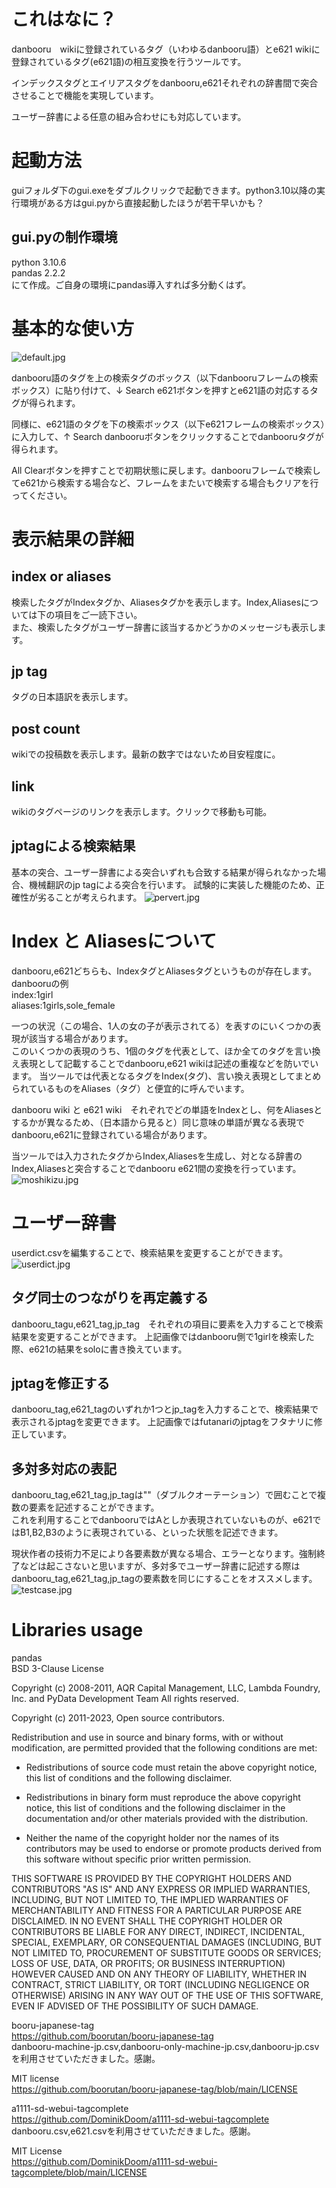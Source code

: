 # これはなに？
danbooru　wikiに登録されているタグ（いわゆるdanbooru語）とe621 wikiに登録されているタグ(e621語)の相互変換を行うツールです。

インデックスタグとエイリアスタグをdanbooru,e621それぞれの辞書間で突合させることで機能を実現しています。

ユーザー辞書による任意の組み合わせにも対応しています。

# 起動方法
guiフォルダ下のgui.exeをダブルクリックで起動できます。python3.10以降の実行環境がある方はgui.pyから直接起動したほうが若干早いかも？

## gui.pyの制作環境
python 3.10.6  
pandas 2.2.2  
にて作成。ご自身の環境にpandas導入すれば多分動くはず。

# 基本的な使い方
![default.jpg](screenshot%2Fdefault.jpg)

danbooru語のタグを上の検索タグのボックス（以下danbooruフレームの検索ボックス）に貼り付けて、↓ Search e621ボタンを押すとe621語の対応するタグが得られます。

同様に、e621語のタグを下の検索ボックス（以下e621フレームの検索ボックス）に入力して、↑ Search danbooruボタンをクリックすることでdanbooruタグが得られます。

All Clearボタンを押すことで初期状態に戻します。danbooruフレームで検索してe621から検索する場合など、フレームをまたいで検索する場合もクリアを行ってください。

# 表示結果の詳細
## index or aliases
検索したタグがIndexタグか、Aliasesタグかを表示します。Index,Aliasesについては下の項目をご一読下さい。  
また、検索したタグがユーザー辞書に該当するかどうかのメッセージも表示します。

## jp tag
タグの日本語訳を表示します。

## post count
wikiでの投稿数を表示します。最新の数字ではないため目安程度に。

## link
wikiのタグページのリンクを表示します。クリックで移動も可能。

## jptagによる検索結果
基本の突合、ユーザー辞書による突合いずれも合致する結果が得られなかった場合、機械翻訳のjp tagによる突合を行います。
試験的に実装した機能のため、正確性が劣ることが考えられます。
![pervert.jpg](screenshot%2Fpervert.jpg)

# Index と Aliasesについて
danbooru,e621どちらも、IndexタグとAliasesタグというものが存在します。
danbooruの例  
index:1girl  
aliases:1girls,sole_female  

一つの状況（この場合、1人の女の子が表示されてる）を表すのにいくつかの表現が該当する場合があります。  
このいくつかの表現のうち、1個のタグを代表として、ほか全てのタグを言い換え表現として記載することでdanbooru,e621 wikiは記述の重複などを防いでいます。
当ツールでは代表となるタグをIndex(タグ)、言い換え表現としてまとめられているものをAliases（タグ）と便宜的に呼んでいます。

danbooru wiki と e621 wiki　それぞれでどの単語をIndexとし、何をAliasesとするかが異なるため、（日本語から見ると）同じ意味の単語が異なる表現でdanbooru,e621に登録されている場合があります。

当ツールでは入力されたタグからIndex,Aliasesを生成し、対となる辞書のIndex,Aliasesと突合することでdanbooru e621間の変換を行っています。
![moshikizu.jpg](screenshot%2Fmoshikizu.jpg)


# ユーザー辞書
userdict.csvを編集することで、検索結果を変更することができます。
![userdict.jpg](screenshot%2Fuserdict.jpg)
## タグ同士のつながりを再定義する
danbooru_tagu,e621_tag,jp_tag　それぞれの項目に要素を入力することで検索結果を変更することができます。
上記画像ではdanbooru側で1girlを検索した際、e621の結果をsoloに書き換えています。

## jptagを修正する
danbooru_tag,e621_tagのいずれか1つとjp_tagを入力することで、検索結果で表示されるjptagを変更できます。
上記画像ではfutanariのjptagをフタナリに修正しています。

## 多対多対応の表記
danbooru_tag,e621_tag,jp_tagは""（ダブルクオーテーション）で囲むことで複数の要素を記述することができます。  
これを利用することでdanbooruではAとしか表現されていないものが、e621ではB1,B2,B3のように表現されている、といった状態を記述できます。

現状作者の技術力不足により各要素数が異なる場合、エラーとなります。強制終了などは起こさないと思いますが、多対多でユーザー辞書に記述する際はdanbooru_tag,e621_tag,jp_tagの要素数を同じにすることをオススメします。
![testcase.jpg](screenshot%2Ftestcase.jpg)

# Libraries usage
pandas  
BSD 3-Clause License

Copyright (c) 2008-2011, AQR Capital Management, LLC, Lambda Foundry, Inc. and PyData Development Team
All rights reserved.

Copyright (c) 2011-2023, Open source contributors.

Redistribution and use in source and binary forms, with or without
modification, are permitted provided that the following conditions are met:

* Redistributions of source code must retain the above copyright notice, this
  list of conditions and the following disclaimer.

* Redistributions in binary form must reproduce the above copyright notice,
  this list of conditions and the following disclaimer in the documentation
  and/or other materials provided with the distribution.

* Neither the name of the copyright holder nor the names of its
  contributors may be used to endorse or promote products derived from
  this software without specific prior written permission.

THIS SOFTWARE IS PROVIDED BY THE COPYRIGHT HOLDERS AND CONTRIBUTORS "AS IS"
AND ANY EXPRESS OR IMPLIED WARRANTIES, INCLUDING, BUT NOT LIMITED TO, THE
IMPLIED WARRANTIES OF MERCHANTABILITY AND FITNESS FOR A PARTICULAR PURPOSE ARE
DISCLAIMED. IN NO EVENT SHALL THE COPYRIGHT HOLDER OR CONTRIBUTORS BE LIABLE
FOR ANY DIRECT, INDIRECT, INCIDENTAL, SPECIAL, EXEMPLARY, OR CONSEQUENTIAL
DAMAGES (INCLUDING, BUT NOT LIMITED TO, PROCUREMENT OF SUBSTITUTE GOODS OR
SERVICES; LOSS OF USE, DATA, OR PROFITS; OR BUSINESS INTERRUPTION) HOWEVER
CAUSED AND ON ANY THEORY OF LIABILITY, WHETHER IN CONTRACT, STRICT LIABILITY,
OR TORT (INCLUDING NEGLIGENCE OR OTHERWISE) ARISING IN ANY WAY OUT OF THE USE
OF THIS SOFTWARE, EVEN IF ADVISED OF THE POSSIBILITY OF SUCH DAMAGE.

booru-japanese-tag  
https://github.com/boorutan/booru-japanese-tag  
danbooru-machine-jp.csv,danbooru-only-machine-jp.csv,danbooru-jp.csvを利用させていただきました。感謝。

MIT license  
https://github.com/boorutan/booru-japanese-tag/blob/main/LICENSE

a1111-sd-webui-tagcomplete  
https://github.com/DominikDoom/a1111-sd-webui-tagcomplete
danbooru.csv,e621.csvを利用させていただきました。感謝。  

MIT License  
https://github.com/DominikDoom/a1111-sd-webui-tagcomplete/blob/main/LICENSE